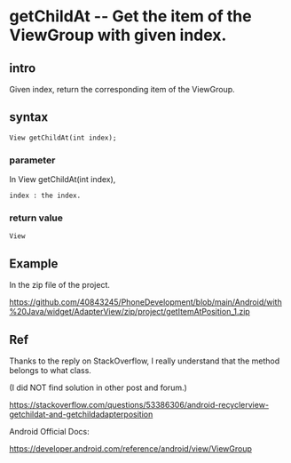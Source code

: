# getChildAt -- Get the item of the ViewGroup with given index.
## intro
Given index, return the corresponding item of the ViewGroup.

## syntax
    View getChildAt(int index);
    
### parameter

In View getChildAt(int index),

    index : the index.

### return value
    View
## Example

In the zip file of the project.

https://github.com/40843245/PhoneDevelopment/blob/main/Android/with%20Java/widget/AdapterView/zip/project/getItemAtPosition_1.zip

## Ref

Thanks to the reply on StackOverflow, I really understand that the method belongs to what class. 

(I did NOT find solution in other post and forum.)

https://stackoverflow.com/questions/53386306/android-recyclerview-getchildat-and-getchildadapterposition

Android Official Docs:

https://developer.android.com/reference/android/view/ViewGroup

